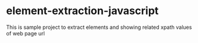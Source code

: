 # element-extraction-javascript
This is sample project to extract elements and showing related xpath values of web page url
